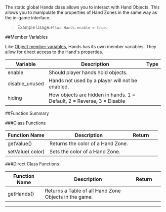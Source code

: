 The static global Hands class allows you to interact with Hand Objects. This allows you to manipulate the properties of Hand Zones in the same way as the in-game interface.

> Example Usage:`#!lua Hands.enable = true`.

##Member Variables

Like [Object member variables](object.md#member-variables), Hands has its own member variables. They allow for direct access to the Hand's properties.

Variable | Description | Type
-- | -- | :--
<a class="anchor" id="enable"></a>enable | Should player hands hold objects. | [<span class="tag boo"></span>](types.md)
<a class="anchor" id="disable_unused"></a>disable_unused | Hands not used by a player will not be enabled. | [<span class="tag boo"></span>](types.md)
<a class="anchor" id="hiding"></a>hiding | How objects are hidden in hands. 1 = Default, 2 = Reverse, 3 = Disable| [<span class="tag int"></span>](types.md)


##Function Summary

###Class Functions

Function Name | Description | Return | &nbsp;
-- | -- | -- | --:
getValue() | Returns the color of a Hand Zone. | [<span class="ret str"></span>](types.md) | &nbsp;
setValue([<span class="tag str"></span>](types.md)&nbsp;color) | Sets the color of a Hand Zone. | [<span class="ret boo"></span>](types.md) | &nbsp;

###Direct Class Functions

Function Name | Description | Return | &nbsp;
-- | -- | -- | --:
getHands() | Returns a Table of all Hand Zone Objects in the game. | [<span class="ret tab">](types.md) | &nbsp;

---
